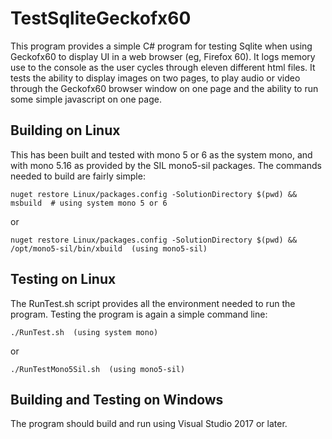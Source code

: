 # TestSqliteGeckofx60

This program provides a simple C# program for testing Sqlite when using
Geckofx60 to display UI in a web browser (eg, Firefox 60).  It logs memory use
to the console as the user cycles through eleven different html files.  It
tests the ability to display images on two pages, to play audio or video
through the Geckofx60 browser window on one page and the ability to run some
simple javascript on one page.

## Building on Linux

This has been built and tested with mono 5 or 6 as the system mono, and with
mono 5.16 as provided by the SIL mono5-sil packages.  The commands needed to
build are fairly simple:

    nuget restore Linux/packages.config -SolutionDirectory $(pwd) && msbuild  # using system mono 5 or 6
or

    nuget restore Linux/packages.config -SolutionDirectory $(pwd) && /opt/mono5-sil/bin/xbuild  (using mono5-sil)

## Testing on Linux

The RunTest.sh script provides all the environment needed to run the program.
Testing the program is again a simple command line:

    ./RunTest.sh  (using system mono)
or

    ./RunTestMono5Sil.sh  (using mono5-sil)
    
## Building and Testing on Windows

The program should build and run using Visual Studio 2017 or later.
